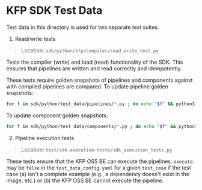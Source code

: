 # KFP SDK Test Data

Test data in this directory is used for two separate test suites.

1. Read/write tests
> Location: `sdk/python/kfp/compiler/read_write_test.py `

Tests the compiler (write) and load (read) functionality of the SDK. This ensures that pipelines are written and read correctly and idempotently.

These tests require golden snapshots of pipelines and components against with compiled pipelines are compared. To update pipeline golden snapshots:

```bash
for f in sdk/python/test_data/pipelines/*.py ; do echo "$f" && python3 "$f" ; done
```


To update component golden snapshots:
```bash
for f in sdk/python/test_data/components/*.py ; do echo "$f" && python3 "$f" ; done
```


2. Pipeline execution tests
> Location: `test/sdk-execution-tests/sdk_execution_tests.py`

These tests ensure that the KFP OSS BE can execute the pipelines. `execute`: may be `false` in the `test_data_config.yaml` for a given `test_case` if the test case (a) isn't a complete example (e.g., a dependency doesn't exist in the image, etc.) or (b) the KFP OSS BE cannot execute the pipeline.
